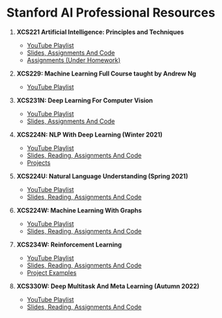 # Stanford AI Professional Resources

1. **XCS221 Artificial Intelligence: Principles and Techniques**

   - [YouTube Playlist](https://www.youtube.com/playlist?list=PLoROMvodv4rO1NB9TD4iUZ3qghGEGtqNX)
   - [Slides, Assignments And Code](https://stanford-cs221.github.io/spring2022/modules/)
   - [Assignments (Under Homework)](https://stanford-cs221.github.io/spring2022/#coursework)

2. **XCS229: Machine Learning Full Course taught by Andrew Ng**

   - [YouTube Playlist](https://www.youtube.com/playlist?list=PLoROMvodv4rMiGQp3WXShtMGgzqpfVfbU)

3. **XCS231N: Deep Learning For Computer Vision**

   - [YouTube Playlist](https://www.youtube.com/playlist?list=PL3FW7Lu3i5JvHM8ljYj-zLfQRF3EO8sYv)
   - [Slides, Assignments And Code](https://cs231n.stanford.edu/assignments.html)

4. **XCS224N: NLP With Deep Learning (Winter 2021)**

   - [YouTube Playlist](https://www.youtube.com/playlist?list=PLoROMvodv4rMFqRtEuo6SGjY4XbRIVRd4)
   - [Slides, Reading, Assignments And Code](https://web.stanford.edu/class/cs224n/index.html#schedule)
   - [Projects](https://web.stanford.edu/class/cs224n/project.html)

5. **XCS224U: Natural Language Understanding (Spring 2021)**

   - [YouTube Playlist](https://www.youtube.com/playlist?list=PLoROMvodv4rOwvldxftJTmoR3kRcWkJBp)
   - [Slides, Reading, Assignments And Code](https://web.stanford.edu/class/cs224u/)

6. **XCS224W: Machine Learning With Graphs**

   - [YouTube Playlist](https://www.youtube.com/playlist?list=PLoROMvodv4rPLKxIpqhjhPgdQy7imNkDn)
   - [Slides, Reading, Assignments And Code](https://web.stanford.edu/class/cs224w/)

7. **XCS234W: Reinforcement Learning**

   - [YouTube Playlist](https://www.youtube.com/playlist?list=PLoROMvodv4rOSOPzutgyCTapiGlY2Nd8u)
   - [Slides, Reading, Assignments And Code](https://web.stanford.edu/class/cs234)
   - [Project Examples](https://web.stanford.edu/class/cs234/CS234Win2020/project.html)

8. **XCS330W: Deep Multitask And Meta Learning (Autumn 2022)**
   - [YouTube Playlist](https://www.youtube.com/playlist?list=PLoROMvodv4rNjRoawgt72BBNwL2V7doGI)
   - [Slides, Reading, Assignments And Code](https://cs330.stanford.edu/)
